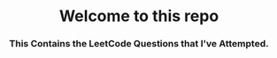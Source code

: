 <h1 align="center">Welcome to this repo</h1>
<h3 align="center">This Contains the LeetCode Questions that I've Attempted.</h3>
